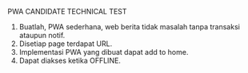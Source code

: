 PWA CANDIDATE TECHNICAL TEST  
1. Buatlah, PWA sederhana, web berita tidak masalah tanpa transaksi ataupun notif. 
2. Disetiap page terdapat URL. 
3. Implementasi PWA yang dibuat dapat add to home. 
4. Dapat diakses ketika OFFLINE. 